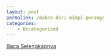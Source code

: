 ```yaml
---
layout: post
permalink: /makna-dari-mimpi-perang/
categories:
    - Uncategorized
---
```


[Baca Selengkapnya](/01)